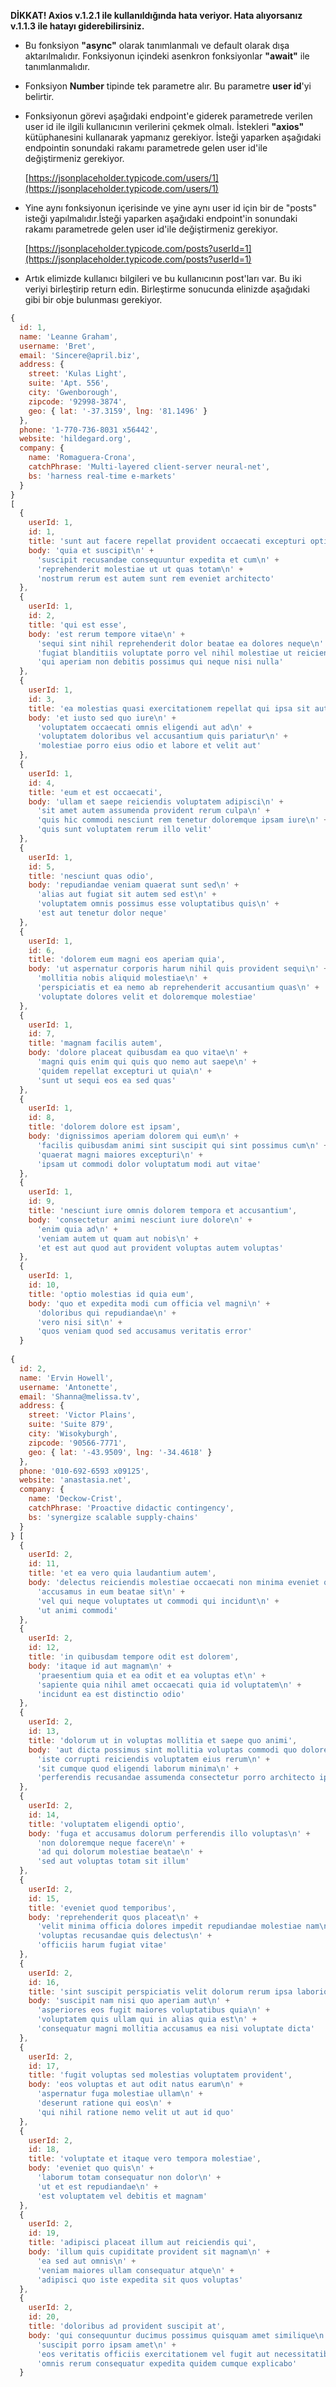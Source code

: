 **DİKKAT! Axios v.1.2.1 ile kullanıldığında hata veriyor. Hata alıyorsanız v.1.1.3 ile hatayı giderebilirsiniz.**

-  Bu fonksiyon **"async"** olarak tanımlanmalı ve default olarak dışa aktarılmalıdır. Fonksiyonun içindeki asenkron fonksiyonlar **"await"** ile tanımlanmalıdır.
-  Fonksiyon **Number** tipinde tek parametre alır. Bu parametre **user id**'yi belirtir.
-  Fonksiyonun görevi aşağıdaki endpoint'e giderek parametrede verilen user id ile ilgili kullanıcının verilerini çekmek olmalı. İstekleri **"axios"** kütüphanesini kullanarak yapmanız gerekiyor. İsteği yaparken aşağıdaki endpointin sonundaki rakamı parametrede gelen user id'ile değiştirmeniz gerekiyor.

	 [https://jsonplaceholder.typicode.com/users/1](https://jsonplaceholder.typicode.com/users/1)

-  Yine aynı fonksiyonun içerisinde ve yine aynı user id için bir de "posts" isteği yapılmalıdır.İsteği yaparken aşağıdaki endpoint'in sonundaki rakamı parametrede gelen user id'ile değiştirmeniz gerekiyor.

	[https://jsonplaceholder.typicode.com/posts?userId=1](https://jsonplaceholder.typicode.com/posts?userId=1)

-  Artık elimizde kullanıcı bilgileri ve bu kullanıcının post'ları var. Bu iki veriyi birleştirip return edin. Birleştirme sonucunda elinizde aşağıdaki gibi bir obje bulunması gerekiyor.

```js
{
  id: 1,
  name: 'Leanne Graham',
  username: 'Bret',
  email: 'Sincere@april.biz',
  address: {
    street: 'Kulas Light',
    suite: 'Apt. 556',
    city: 'Gwenborough',
    zipcode: '92998-3874',
    geo: { lat: '-37.3159', lng: '81.1496' }
  },
  phone: '1-770-736-8031 x56442',
  website: 'hildegard.org',
  company: {
    name: 'Romaguera-Crona',
    catchPhrase: 'Multi-layered client-server neural-net',
    bs: 'harness real-time e-markets'
  }
}
[
  {
    userId: 1,
    id: 1,
    title: 'sunt aut facere repellat provident occaecati excepturi optio reprehenderit',
    body: 'quia et suscipit\n' +
      'suscipit recusandae consequuntur expedita et cum\n' +
      'reprehenderit molestiae ut ut quas totam\n' +
      'nostrum rerum est autem sunt rem eveniet architecto'
  },
  {
    userId: 1,
    id: 2,
    title: 'qui est esse',
    body: 'est rerum tempore vitae\n' +
      'sequi sint nihil reprehenderit dolor beatae ea dolores neque\n' +
      'fugiat blanditiis voluptate porro vel nihil molestiae ut reiciendis\n' +
      'qui aperiam non debitis possimus qui neque nisi nulla'
  },
  {
    userId: 1,
    id: 3,
    title: 'ea molestias quasi exercitationem repellat qui ipsa sit aut',
    body: 'et iusto sed quo iure\n' +
      'voluptatem occaecati omnis eligendi aut ad\n' +
      'voluptatem doloribus vel accusantium quis pariatur\n' +
      'molestiae porro eius odio et labore et velit aut'
  },
  {
    userId: 1,
    id: 4,
    title: 'eum et est occaecati',
    body: 'ullam et saepe reiciendis voluptatem adipisci\n' +
      'sit amet autem assumenda provident rerum culpa\n' +
      'quis hic commodi nesciunt rem tenetur doloremque ipsam iure\n' +
      'quis sunt voluptatem rerum illo velit'
  },
  {
    userId: 1,
    id: 5,
    title: 'nesciunt quas odio',
    body: 'repudiandae veniam quaerat sunt sed\n' +
      'alias aut fugiat sit autem sed est\n' +
      'voluptatem omnis possimus esse voluptatibus quis\n' +
      'est aut tenetur dolor neque'
  },
  {
    userId: 1,
    id: 6,
    title: 'dolorem eum magni eos aperiam quia',
    body: 'ut aspernatur corporis harum nihil quis provident sequi\n' +
      'mollitia nobis aliquid molestiae\n' +
      'perspiciatis et ea nemo ab reprehenderit accusantium quas\n' +
      'voluptate dolores velit et doloremque molestiae'
  },
  {
    userId: 1,
    id: 7,
    title: 'magnam facilis autem',
    body: 'dolore placeat quibusdam ea quo vitae\n' +
      'magni quis enim qui quis quo nemo aut saepe\n' +
      'quidem repellat excepturi ut quia\n' +
      'sunt ut sequi eos ea sed quas'
  },
  {
    userId: 1,
    id: 8,
    title: 'dolorem dolore est ipsam',
    body: 'dignissimos aperiam dolorem qui eum\n' +
      'facilis quibusdam animi sint suscipit qui sint possimus cum\n' +
      'quaerat magni maiores excepturi\n' +
      'ipsam ut commodi dolor voluptatum modi aut vitae'
  },
  {
    userId: 1,
    id: 9,
    title: 'nesciunt iure omnis dolorem tempora et accusantium',
    body: 'consectetur animi nesciunt iure dolore\n' +
      'enim quia ad\n' +
      'veniam autem ut quam aut nobis\n' +
      'et est aut quod aut provident voluptas autem voluptas'
  },
  {
    userId: 1,
    id: 10,
    title: 'optio molestias id quia eum',
    body: 'quo et expedita modi cum officia vel magni\n' +
      'doloribus qui repudiandae\n' +
      'vero nisi sit\n' +
      'quos veniam quod sed accusamus veritatis error'
  }
  
{
  id: 2,
  name: 'Ervin Howell',
  username: 'Antonette',
  email: 'Shanna@melissa.tv',
  address: {
    street: 'Victor Plains',
    suite: 'Suite 879',
    city: 'Wisokyburgh',
    zipcode: '90566-7771',
    geo: { lat: '-43.9509', lng: '-34.4618' }
  },
  phone: '010-692-6593 x09125',
  website: 'anastasia.net',
  company: {
    name: 'Deckow-Crist',
    catchPhrase: 'Proactive didactic contingency',
    bs: 'synergize scalable supply-chains'
  }
} [
  {
    userId: 2,
    id: 11,
    title: 'et ea vero quia laudantium autem',
    body: 'delectus reiciendis molestiae occaecati non minima eveniet qui voluptatibus\n' +
      'accusamus in eum beatae sit\n' +
      'vel qui neque voluptates ut commodi qui incidunt\n' +
      'ut animi commodi'
  },
  {
    userId: 2,
    id: 12,
    title: 'in quibusdam tempore odit est dolorem',
    body: 'itaque id aut magnam\n' +
      'praesentium quia et ea odit et ea voluptas et\n' +
      'sapiente quia nihil amet occaecati quia id voluptatem\n' +
      'incidunt ea est distinctio odio'
  },
  {
    userId: 2,
    id: 13,
    title: 'dolorum ut in voluptas mollitia et saepe quo animi',
    body: 'aut dicta possimus sint mollitia voluptas commodi quo doloremque\n' +
      'iste corrupti reiciendis voluptatem eius rerum\n' +
      'sit cumque quod eligendi laborum minima\n' +
      'perferendis recusandae assumenda consectetur porro architecto ipsum ipsam'
  },
  {
    userId: 2,
    id: 14,
    title: 'voluptatem eligendi optio',
    body: 'fuga et accusamus dolorum perferendis illo voluptas\n' +
      'non doloremque neque facere\n' +
      'ad qui dolorum molestiae beatae\n' +
      'sed aut voluptas totam sit illum'
  },
  {
    userId: 2,
    id: 15,
    title: 'eveniet quod temporibus',
    body: 'reprehenderit quos placeat\n' +
      'velit minima officia dolores impedit repudiandae molestiae nam\n' +
      'voluptas recusandae quis delectus\n' +
      'officiis harum fugiat vitae'
  },
  {
    userId: 2,
    id: 16,
    title: 'sint suscipit perspiciatis velit dolorum rerum ipsa laboriosam odio',
    body: 'suscipit nam nisi quo aperiam aut\n' +
      'asperiores eos fugit maiores voluptatibus quia\n' +
      'voluptatem quis ullam qui in alias quia est\n' +
      'consequatur magni mollitia accusamus ea nisi voluptate dicta'
  },
  {
    userId: 2,
    id: 17,
    title: 'fugit voluptas sed molestias voluptatem provident',
    body: 'eos voluptas et aut odit natus earum\n' +
      'aspernatur fuga molestiae ullam\n' +
      'deserunt ratione qui eos\n' +
      'qui nihil ratione nemo velit ut aut id quo'
  },
  {
    userId: 2,
    id: 18,
    title: 'voluptate et itaque vero tempora molestiae',
    body: 'eveniet quo quis\n' +
      'laborum totam consequatur non dolor\n' +
      'ut et est repudiandae\n' +
      'est voluptatem vel debitis et magnam'
  },
  {
    userId: 2,
    id: 19,
    title: 'adipisci placeat illum aut reiciendis qui',
    body: 'illum quis cupiditate provident sit magnam\n' +
      'ea sed aut omnis\n' +
      'veniam maiores ullam consequatur atque\n' +
      'adipisci quo iste expedita sit quos voluptas'
  },
  {
    userId: 2,
    id: 20,
    title: 'doloribus ad provident suscipit at',
    body: 'qui consequuntur ducimus possimus quisquam amet similique\n' +
      'suscipit porro ipsam amet\n' +
      'eos veritatis officiis exercitationem vel fugit aut necessitatibus totam\n' +
      'omnis rerum consequatur expedita quidem cumque explicabo'
  }
```
